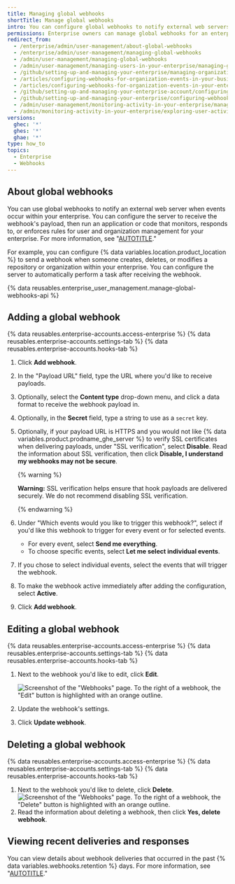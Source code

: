 ```yaml
---
title: Managing global webhooks
shortTitle: Manage global webhooks
intro: You can configure global webhooks to notify external web servers when events occur within your enterprise.
permissions: Enterprise owners can manage global webhooks for an enterprise account.
redirect_from:
  - /enterprise/admin/user-management/about-global-webhooks
  - /enterprise/admin/user-management/managing-global-webhooks
  - /admin/user-management/managing-global-webhooks
  - /admin/user-management/managing-users-in-your-enterprise/managing-global-webhooks
  - /github/setting-up-and-managing-your-enterprise/managing-organizations-in-your-enterprise-account/configuring-webhooks-for-organization-events-in-your-enterprise-account
  - /articles/configuring-webhooks-for-organization-events-in-your-business-account
  - /articles/configuring-webhooks-for-organization-events-in-your-enterprise-account
  - /github/setting-up-and-managing-your-enterprise-account/configuring-webhooks-for-organization-events-in-your-enterprise-account
  - /github/setting-up-and-managing-your-enterprise/configuring-webhooks-for-organization-events-in-your-enterprise-account
  - /admin/user-management/monitoring-activity-in-your-enterprise/managing-global-webhooks
  - /admin/monitoring-activity-in-your-enterprise/exploring-user-activity/managing-global-webhooks
versions:
  ghec: '*'
  ghes: '*'
  ghae: '*'
type: how_to
topics:
  - Enterprise
  - Webhooks
---
```


## About global webhooks

You can use global webhooks to notify an external web server when events occur within your enterprise. You can configure the server to receive the webhook's payload, then run an application or code that monitors, responds to, or enforces rules for user and organization management for your enterprise. For more information, see "[AUTOTITLE](/webhooks-and-events/webhooks)."

For example, you can configure {% data variables.location.product_location %} to send a webhook when someone creates, deletes, or modifies a repository or organization within your enterprise. You can configure the server to automatically perform a task after receiving the webhook.

{% data reusables.enterprise_user_management.manage-global-webhooks-api %}

## Adding a global webhook

{% data reusables.enterprise-accounts.access-enterprise %}
{% data reusables.enterprise-accounts.settings-tab %}
{% data reusables.enterprise-accounts.hooks-tab %}
1. Click **Add webhook**.
1. In the "Payload URL" field, type the URL where you'd like to receive payloads.
1. Optionally, select the **Content type** drop-down menu, and click a data format to receive the webhook payload in.
1. Optionally, in the **Secret** field, type a string to use as a `secret` key.
1. Optionally, if your payload URL is HTTPS and you would not like {% data variables.product.prodname_ghe_server %} to verify SSL certificates when delivering payloads, under "SSL verification", select **Disable**. Read the information about SSL verification, then click **Disable, I understand my webhooks may not be secure**.

   {% warning %}

   **Warning:** SSL verification helps ensure that hook payloads are delivered securely. We do not recommend disabling SSL verification.

   {% endwarning %}

1. Under "Which events would you like to trigger this webhook?", select if you'd like this webhook to trigger for every event or for selected events.
    - For every event, select **Send me everything**.
    - To choose specific events, select **Let me select individual events**.
1. If you chose to select individual events, select the events that will trigger the webhook.
1. To make the webhook active immediately after adding the configuration, select **Active**.
1. Click **Add webhook**.

## Editing a global webhook

{% data reusables.enterprise-accounts.access-enterprise %}
{% data reusables.enterprise-accounts.settings-tab %}
{% data reusables.enterprise-accounts.hooks-tab %}
1. Next to the webhook you'd like to edit, click **Edit**.

   ![Screenshot of the "Webhooks" page. To the right of a webhook, the "Edit" button is highlighted with an orange outline.](/assets/images/enterprise/site-admin-settings/edit-global-webhook-button.png)
1. Update the webhook's settings.
1. Click **Update webhook**.

## Deleting a global webhook

{% data reusables.enterprise-accounts.access-enterprise %}
{% data reusables.enterprise-accounts.settings-tab %}
{% data reusables.enterprise-accounts.hooks-tab %}
1. Next to the webhook you'd like to delete, click **Delete**.
   ![Screenshot of the "Webhooks" page. To the right of a webhook, the "Delete" button is highlighted with an orange outline.](/assets/images/enterprise/site-admin-settings/delete-global-webhook-button.png)
1. Read the information about deleting a webhook, then click **Yes, delete webhook**.

## Viewing recent deliveries and responses

You can view details about webhook deliveries that occurred in the past {% data variables.webhooks.retention %} days. For more information, see "[AUTOTITLE](/webhooks/testing-and-troubleshooting-webhooks/viewing-webhook-deliveries)."

